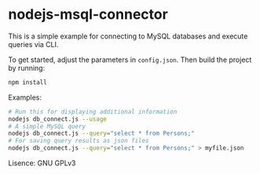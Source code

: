 # nodejs-msql-connector
This is a simple example for connecting to MySQL databases and execute queries via CLI.

To get started, adjust the parameters in `config.json`. 
Then build the project by running:
```bash
npm install
```
Examples:
```bash
# Run this for displaying additional information
nodejs db_connect.js --usage
# A simple MySQL query
nodejs db_connect.js --query="select * from Persons;"
# For saving query results as json files
nodejs db_connect.js --query="select * from Persons;" > myfile.json
```

Lisence: GNU GPLv3
